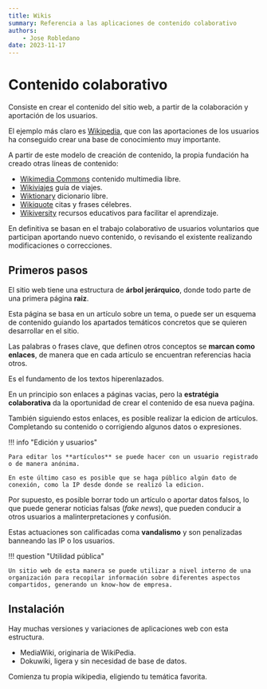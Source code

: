 ```yaml
--- 
title: Wikis
summary: Referencia a las aplicaciones de contenido colaborativo
authors: 
    - Jose Robledano
date: 2023-11-17
---
```

# Contenido colaborativo

Consiste en crear el contenido del sitio web, a partir de la colaboración y aportación de los usuarios.

El ejemplo más claro es [Wikipedia](https://www.wikipedia.org/), que con las aportaciones de los usuarios ha conseguido crear una base de conocimiento muy importante.

A partir de este modelo de creación de contenido, la propia fundación ha creado otras líneas de contenido: 

* [Wikimedia Commons](https://commons.wikimedia.org/wiki/Main_Page) contenido multimedia libre.
* [Wikiviajes](https://www.wikivoyage.org/) guía de viajes.
* [Wiktionary](https://www.wiktionary.org/) dicionario libre.
* [Wikiquote](https://www.wikiquote.org/) citas y frases célebres.
* [Wikiversity](https://www.wikiversity.org/) recursos educativos para facilitar el aprendizaje.

En definitiva se basan en el trabajo colaborativo de usuarios voluntarios que participan aportando nuevo contenido, o revisando el existente realizando modificaciones o correcciones.

## Primeros pasos

El sitio web tiene una estructura de **árbol jerárquico**, donde todo parte de una primera página **raiz**.

Esta página se basa en un artículo sobre un tema, o puede ser un esquema de contenido guiando los apartados temáticos concretos que se quieren desarrollar en el sitio.

Las palabras o frases clave, que definen otros conceptos se **marcan como enlaces**, de manera que en cada artículo se encuentran referencias hacia otros. 

Es el fundamento de los textos hiperenlazados.

En un principio son enlaces a páginas vacias, pero la **estratégia colaborativa** da la oportunidad de crear el contenido de esa nueva paǵina.

También siguiendo estos enlaces, es posible realizar la edicion de artículos. Completando su contenido o corrigiendo algunos datos o expresiones.

!!! info "Edición y usuarios"
    
    Para editar los **artículos** se puede hacer con un usuario registrado o de manera anónima. 
    
    En este último caso es posible que se haga público algún dato de conexión, como la IP desde donde se realizó la edicion.

Por supuesto, es posible borrar todo un artículo o aportar datos falsos, lo que puede generar noticias falsas (*fake news*), que pueden conducir a otros usuarios a malinterpretaciones y confusión.

Estas actuaciones son calificadas coma **vandalismo** y son penalizadas banneando las IP o los usuarios.


!!! question "Utilidad pública"

    Un sitio web de esta manera se puede utilizar a nivel interno de una organización para recopilar información sobre diferentes aspectos compartidos, generando un know-how de empresa.



## Instalación

Hay muchas versiones y variaciones de aplicaciones web con esta estructura. 

* MediaWiki, originaria de WikiPedia.
* Dokuwiki, ligera y sin necesidad de base de datos.

Comienza tu propia wikipedia, eligiendo tu temática favorita.